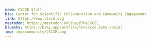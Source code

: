 ```yaml
---
name: CSCCE Staff
bio: Center for Scientific Collaboration and Community Engagement
link: https://www.cscce.org
mastodon: https://mastodon.online/@TheCSCCE
bluesky: https://bsky.app/profile/thecscce.bsky.social
img: img/community/CSCCE.png
---
```

